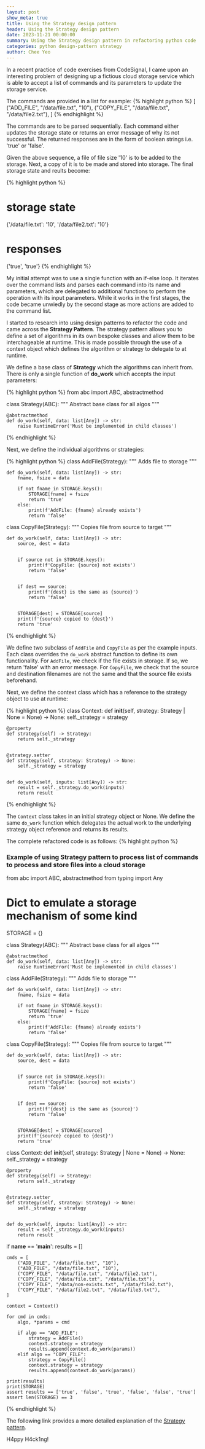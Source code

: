 ```yaml
---
layout: post
show_meta: true
title: Using the Strategy design pattern
header: Using the Strategy design pattern
date: 2023-11-21 00:00:00
summary: Using the Strategy design pattern in refactoring python code
categories: python design-pattern strategy
author: Chee Yeo
---
```


[Strategy Pattern]: https://refactoring.guru/design-patterns/strategy

In a recent practice of code exercises from CodeSignal, I came upon an interesting problem of designing up a fictious cloud storage service which is able to accept a list of commands and its parameters to update the storage service.

The commands are provided in a list for example:
{% highlight python %}
[
    ("ADD_FILE", "/data/file.txt", "10"),
    ("COPY_FILE", "/data/file.txt", "/data/file2.txt"),
]
{% endhighlight %}

The commands are to be parsed sequentially. Each command either updates the storage state or returns an error message of why its not successful. The returned responses are in the form of boolean strings i.e. 'true' or 'false'.

Given the above sequence, a file of file size '10' is to be added to the storage. Next, a copy of it is to be made and stored into storage. The final storage state and reults become:

{% highlight python %}
# storage state
{'/data/file.txt': '10', '/data/file2.txt': '10'}

# responses
{'true', 'true'}
{% endhighlight %}

My initial attempt was to use a single function with an if-else loop. It iterates over the command lists and parses each command into its name and parameters, which are delegated to additional functions to perform the operation with its input parameters. While it works in the first stages, the code became unwiedly by the second stage as more actions are added to the command list. 

I started to research into using design patterns to refactor the code and came across the **Strategy Pattern**. The strategy pattern allows you to define a set of algorithms in its own bespoke classes and allow them to be interchageable at runtime. This is made possible through the use of a context object which defines the algorithm or strategy to delegate to at runtime.

We define a base class of **Strategy** which the algorithms can inherit from. There is only a single function of **do_work** which accepts the input parameters:

{% highlight python %}
from abc import ABC, abstractmethod


class Strategy(ABC):
    """
    Abstract base class for all algos
    """

    @abstractmethod
    def do_work(self, data: list[Any]) -> str:
        raise RuntimeError('Must be implemented in child classes')

{% endhighlight %}

Next, we define the individual algorithms or strategies:

{% highlight python %}
class AddFile(Strategy):
    """
    Adds file to storage
    """

    def do_work(self, data: list[Any]) -> str:
        fname, fsize = data

        if not fname in STORAGE.keys():
            STORAGE[fname] = fsize
            return 'true'
        else:
            print(f'AddFile: {fname} already exists')
            return 'false'
    

class CopyFile(Strategy):
    """
    Copies file from source to target
    """

    def do_work(self, data: list[Any]) -> str:
        source, dest = data


        if source not in STORAGE.keys():
            print(f'CopyFile: {source} not exists')
            return 'false'


        if dest == source:
            print(f'{dest} is the same as {source}')
            return 'false'
        

        STORAGE[dest] = STORAGE[source]
        print(f'{source} copied to {dest}')
        return 'true'
{% endhighlight %}

We define two subclass of `AddFile` and `CopyFile` as per the example inputs. Each class overrides the `do_work` abstract function to define its own functionality. For `AddFile`, we check if the file exists in storage. If so, we return 'false' with an error message. For `CopyFile`, we check that the source and destination filenames are not the same and that the source file exists beforehand.

Next, we define the context class which has a reference to the strategy object to use at runtime:

{% highlight python %}
class Context:
    def __init__(self, strategy: Strategy | None = None) -> None:
        self._strategy = strategy
    

    @property
    def strategy(self) -> Strategy:
        return self._strategy
    

    @strategy.setter
    def strategy(self, strategy: Strategy) -> None:
        self._strategy = strategy


    def do_work(self, inputs: list[Any]) -> str:
        result = self._strategy.do_work(inputs)
        return result

{% endhighlight %}


The `Context` class takes in an initial strategy object or None. We define the same `do_work` function which delegates the actual work to the underlying strategy object reference and returns its results.

The complete refactored code is as follows:
{% highlight python %}
### Example of using Strategy pattern to process list of commands to process and store files into a cloud storage


from abc import ABC, abstractmethod
from typing import Any


# Dict to emulate a storage mechanism of some kind
STORAGE = {}


class Strategy(ABC):
    """
    Abstract base class for all algos
    """

    @abstractmethod
    def do_work(self, data: list[Any]) -> str:
        raise RuntimeError('Must be implemented in child classes')


class AddFile(Strategy):
    """
    Adds file to storage
    """

    def do_work(self, data: list[Any]) -> str:
        fname, fsize = data

        if not fname in STORAGE.keys():
            STORAGE[fname] = fsize
            return 'true'
        else:
            print(f'AddFile: {fname} already exists')
            return 'false'
    

class CopyFile(Strategy):
    """
    Copies file from source to target
    """

    def do_work(self, data: list[Any]) -> str:
        source, dest = data


        if source not in STORAGE.keys():
            print(f'CopyFile: {source} not exists')
            return 'false'


        if dest == source:
            print(f'{dest} is the same as {source}')
            return 'false'
        

        STORAGE[dest] = STORAGE[source]
        print(f'{source} copied to {dest}')
        return 'true'


class Context:
    def __init__(self, strategy: Strategy | None = None) -> None:
        self._strategy = strategy
    

    @property
    def strategy(self) -> Strategy:
        return self._strategy
    

    @strategy.setter
    def strategy(self, strategy: Strategy) -> None:
        self._strategy = strategy


    def do_work(self, inputs: list[Any]) -> str:
        result = self._strategy.do_work(inputs)
        return result
    


if __name__ == '__main__':
    results = []

    cmds = [
        ("ADD_FILE", "/data/file.txt", "10"),
        ("ADD_FILE", "/data/file.txt", "10"),
        ("COPY_FILE", "/data/file.txt", "/data/file2.txt"),
        ("COPY_FILE", "/data/file.txt", "/data/file.txt"),
        ("COPY_FILE", "/data/non-exists.txt", "/data/file2.txt"),
        ("COPY_FILE", "/data/file2.txt", "/data/file3.txt"),
    ]

    context = Context()

    for cmd in cmds:
        algo, *params = cmd
        
        if algo == "ADD_FILE":
            strategy = AddFile()
            context.strategy = strategy
            results.append(context.do_work(params))
        elif algo == "COPY_FILE":
            strategy = CopyFile()
            context.strategy = strategy
            results.append(context.do_work(params))
    
    print(results)
    print(STORAGE)
    assert results == ['true', 'false', 'true', 'false', 'false', 'true']
    assert len(STORAGE) == 3
{% endhighlight %}

The following link provides a more detailed explanation of the [Strategy pattern].

H4ppy H4ck1ng!